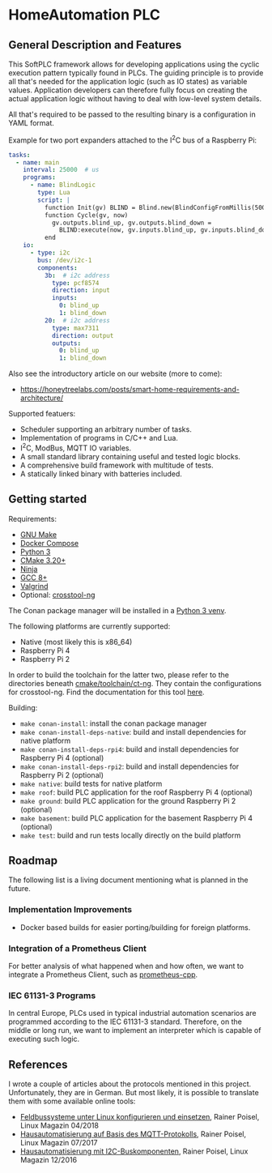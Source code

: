# HomeAutomation PLC

## General Description and Features

This SoftPLC framework allows for developing applications using the cyclic execution pattern typically found in PLCs. The guiding principle is to provide all that's needed for the application logic (such as IO states) as variable values. Application developers can therefore fully focus on creating the actual application logic without having to deal with low-level system details.

All that's required to be passed to the resulting binary is a configuration in YAML format.

Example for two port expanders attached to the I<sup>2</sup>C bus of a Raspberry Pi:

``` yaml
tasks:
  - name: main
    interval: 25000  # us
    programs:
      - name: BlindLogic
        type: Lua
        script: |
          function Init(gv) BLIND = Blind.new(BlindConfigFromMillis(500, 50000, 50000)) end
          function Cycle(gv, now)
            gv.outputs.blind_up, gv.outputs.blind_down =
              BLIND:execute(now, gv.inputs.blind_up, gv.inputs.blind_down)
          end
    io:
      - type: i2c
        bus: /dev/i2c-1
        components:
          3b:  # i2c address
            type: pcf8574
            direction: input
            inputs:
              0: blind_up
              1: blind_down
          20:  # i2c address
            type: max7311
            direction: output
            outputs:
              0: blind_up
              1: blind_down
```

Also see the introductory article on our website (more to come):
- https://honeytreelabs.com/posts/smart-home-requirements-and-architecture/

Supported featuers:

- Scheduler supporting an arbitrary number of tasks.
- Implementation of programs in C/C++ and Lua.
- I<sup>2</sup>C, ModBus, MQTT IO variables.
- A small standard library containing useful and tested logic blocks.
- A comprehensive build framework with multitude of tests.
- A statically linked binary with batteries included.

## Getting started

Requirements:

- [GNU Make](https://www.gnu.org/software/make/)
- [Docker Compose](https://docs.docker.com/compose/install/)
- [Python 3](https://www.python.org/)
- [CMake 3.20+](https://cmake.org/)
- [Ninja](https://ninja-build.org/)
- [GCC 8+](https://gcc.gnu.org/)
- [Valgrind](https://valgrind.org/)
- Optional: [crosstool-ng](https://crosstool-ng.github.io/)

The Conan package manager will be installed in a [Python 3 venv](https://docs.python.org/3/library/venv.html).

The following platforms are currently supported:

- Native (most likely this is x86_64)
- Raspberry Pi 4
- Raspberry Pi 2

In order to build the toolchain for the latter two, please refer to the directories beneath [cmake/toolchain/ct-ng](./cmake/toolchain/ct-ng). They contain the configurations for crosstool-ng. Find the documentation for this tool [here](https://crosstool-ng.github.io/docs/).

Building:

- `make conan-install`: install the conan package manager
- `make conan-install-deps-native`: build and install dependencies for native platform
- `make conan-install-deps-rpi4`: build and install dependencies for Raspberry Pi 4 (optional)
- `make conan-install-deps-rpi2`: build and install dependencies for Raspberry Pi 2 (optional)
- `make native`: build tests for native platform
- `make roof`: build PLC application for the roof Raspberry Pi 4 (optional)
- `make ground`: build PLC application for the ground Raspberry Pi 2 (optional)
- `make basement`: build PLC application for the basement Raspberry Pi 4 (optional)
- `make test`: build and run tests locally directly on the build platform

## Roadmap

The following list is a living document mentioning what is planned in the future.

### Implementation Improvements

- Docker based builds for easier porting/building for foreign platforms.

### Integration of a Prometheus Client

For better analysis of what happened when and how often, we want to integrate a Prometheus Client, such as [prometheus-cpp](https://github.com/jupp0r/prometheus-cpp).

### IEC 61131-3 Programs

In central Europe, PLCs used in typical industrial automation scenarios are programmed according to the IEC 61131-3 standard. Therefore, on the middle or long run, we want to implement an interpreter which is capable of executing such logic.

## References

I wrote a couple of articles about the protocols mentioned in this project. Unfortunately, they are in German. But most likely, it is possible to translate them with some available online tools:

- [Feldbussysteme unter Linux konfigurieren und einsetzen](https://www.linux-magazin.de/ausgaben/2018/04/feldbusse/), Rainer Poisel, Linux Magazin 04/2018
- [Hausautomatisierung auf Basis des MQTT-Protokolls](https://www.linux-magazin.de/ausgaben/2017/07/mqtt/), Rainer Poisel, Linux Magazin 07/2017
- [Hausautomatisierung mit I2C-Buskomponenten](https://www.linux-magazin.de/ausgaben/2016/12/i2c-bus/), Rainer Poisel, Linux Magazin 12/2016

